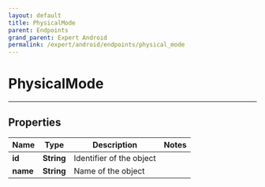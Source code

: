 ```yaml
---
layout: default
title: PhysicalMode
parent: Endpoints
grand_parent: Expert Android
permalink: /expert/android/endpoints/physical_mode
---
```


# PhysicalMode

---

## Properties

| Name | Type | Description | Notes
| ------------ | ------------- | ------------- | -------------
**id** | **String** | Identifier of the object | 
**name** | **String** | Name of the object | 



